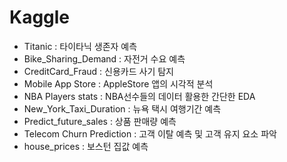 # Kaggle

- Titanic : 타이타닉 생존자 예측
- Bike_Sharing_Demand : 자전거 수요 예측
- CreditCard_Fraud : 신용카드 사기 탐지
- Mobile App Store : AppleStore 앱의 시각적 분석
- NBA Players stats : NBA선수들의 데이터 활용한 간단한 EDA
- New_York_Taxi_Duration : 뉴욕 택시 여행기간 예측
- Predict_future_sales : 상품 판매량 예측
- Telecom Churn Prediction : 고객 이탈 예측 및 고객 유지 요소 파악
- house_prices : 보스턴 집값 예측
